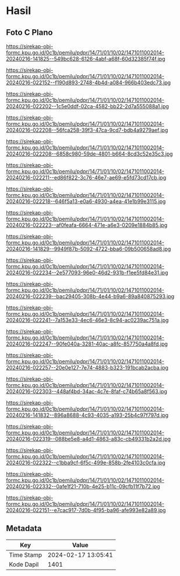 # Hasil

## Foto C Plano

https://sirekap-obj-formc.kpu.go.id/0c1b/pemilu/pdpr/14/71/01/10/02/1471011002014-20240216-141825--549bc628-6126-4abf-a68f-60d32385f74f.jpg

https://sirekap-obj-formc.kpu.go.id/0c1b/pemilu/pdpr/14/71/01/10/02/1471011002014-20240216-022152--f190d893-2748-4b4d-a084-966b403edc73.jpg

https://sirekap-obj-formc.kpu.go.id/0c1b/pemilu/pdpr/14/71/01/10/02/1471011002014-20240216-022202--1c5e0ddf-02ca-4582-bb22-2d7a555088a1.jpg

https://sirekap-obj-formc.kpu.go.id/0c1b/pemilu/pdpr/14/71/01/10/02/1471011002014-20240216-022208--56fca258-39f3-47ca-9cd7-bdb4a9279aef.jpg

https://sirekap-obj-formc.kpu.go.id/0c1b/pemilu/pdpr/14/71/01/10/02/1471011002014-20240216-022208--6858c980-59de-4801-b664-8cd3c52e35c3.jpg

https://sirekap-obj-formc.kpu.go.id/0c1b/pemilu/pdpr/14/71/01/10/02/1471011002014-20240216-022211--ed86f822-3c76-46e7-ae69-e5fd73cd17cb.jpg

https://sirekap-obj-formc.kpu.go.id/0c1b/pemilu/pdpr/14/71/01/10/02/1471011002014-20240216-022218--646f5a13-e0a6-4930-a4ea-41e1b99e3115.jpg

https://sirekap-obj-formc.kpu.go.id/0c1b/pemilu/pdpr/14/71/01/10/02/1471011002014-20240216-022223--af0feafa-6664-471e-a6e3-0209e1884b85.jpg

https://sirekap-obj-formc.kpu.go.id/0c1b/pemilu/pdpr/14/71/01/10/02/1471011002014-20240216-141829--9949f87b-5092-4722-bba6-09b500658ad8.jpg

https://sirekap-obj-formc.kpu.go.id/0c1b/pemilu/pdpr/14/71/01/10/02/1471011002014-20240216-022234--2e577093-96e0-46d2-931b-f1ee5fd84e31.jpg

https://sirekap-obj-formc.kpu.go.id/0c1b/pemilu/pdpr/14/71/01/10/02/1471011002014-20240216-022239--bac29405-308b-4e44-b9a6-89a840875293.jpg

https://sirekap-obj-formc.kpu.go.id/0c1b/pemilu/pdpr/14/71/01/10/02/1471011002014-20240216-022241--7a153e33-4ec6-46e3-8c94-ac0239ac751a.jpg

https://sirekap-obj-formc.kpu.go.id/0c1b/pemilu/pdpr/14/71/01/10/02/1471011002014-20240216-022247--90fe040a-3281-40ac-a8fc-857750a4a8fd.jpg

https://sirekap-obj-formc.kpu.go.id/0c1b/pemilu/pdpr/14/71/01/10/02/1471011002014-20240216-022257--20e0e127-7e74-4883-b323-191bcab2acba.jpg

https://sirekap-obj-formc.kpu.go.id/0c1b/pemilu/pdpr/14/71/01/10/02/1471011002014-20240216-022303--448af4bd-34ac-4c7e-8faf-c74b65a8f563.jpg

https://sirekap-obj-formc.kpu.go.id/0c1b/pemilu/pdpr/14/71/01/10/02/1471011002014-20240216-141832--896a8688-4c93-4035-a193-25b4c97f797d.jpg

https://sirekap-obj-formc.kpu.go.id/0c1b/pemilu/pdpr/14/71/01/10/02/1471011002014-20240216-022319--088be5e8-a4d1-4863-a83c-cb49331b2a2d.jpg

https://sirekap-obj-formc.kpu.go.id/0c1b/pemilu/pdpr/14/71/01/10/02/1471011002014-20240216-022322--c1bba9cf-6f5c-499e-858b-2fe4103c0cfa.jpg

https://sirekap-obj-formc.kpu.go.id/0c1b/pemilu/pdpr/14/71/01/10/02/1471011002014-20240216-022332--0afe1f21-710b-4e25-b11c-09cfb11f7b72.jpg

https://sirekap-obj-formc.kpu.go.id/0c1b/pemilu/pdpr/14/71/01/10/02/1471011002014-20240216-022151--e7cac917-7d0b-4f95-ba96-afe993e82a89.jpg


## Metadata

| Key        | Value               |
| ---------- | ------------------- |
| Time Stamp | 2024-02-17 13:05:41 |
| Kode Dapil | 1401                |



